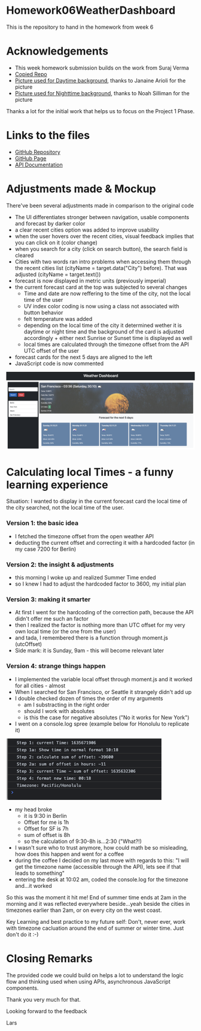 # Homework06WeatherDashboard

This is the repository to hand in the homework from week 6

# Acknowledgements

- This week homework submission builds on the work from Suraj Verma
- [Copied Repo](https://github.com/surajverma2587/weather-dashboard/tree/dev)
- [Picture used for Daytime background](https://unsplash.com/photos/sAtNmpS66n4), thanks to Janaine Arioli for the picture
- [Picture used for Nighttime background](https://unsplash.com/photos/vhInzGLpnyI), thanks to Noah Silliman for the picture

Thanks a lot for the initial work that helps us to focus on the Project 1 Phase.

# Links to the files

- [GitHub Repository](https://github.com/laeuler/Homework06WeatherDashboard)
- [GitHub Page](https://laeuler.github.io/Homework06WeatherDashboard)
- [API Documentation](https://openweathermap.org/api/one-call-api)

# Adjustments made & Mockup

There've been several adjustments made in comparison to the original code

- The UI differentiates stronger between navigation, usable components and forecast by darker color
- a clear recent cities option was added to improve usability
- when the user hovers over the recent cities, visual feedback implies that you can click on it (color change)
- when you search for a city (click on search button), the search field is cleared
- Cities with two words ran intro problems when accessing them through the recent cities list (cityName = target.data("City") before). That was adjusted (cityName = target.text())
- forecast is now displayed in metric units (previously imperial)
- the current forecast card at the top was subjected to several changes
  - Time and date are now reffering to the time of the city, not the local time of the user
  - UV index color coding is now using a class not associated with button behavior
  - felt temperature was added
  - depending on the local time of the city it determined wether it is daytime or night time and the background of the card is adjusted accordingly + either next Sunrise or Sunset time is displayed as well
  - local times are calculated through the timezone offset from the API UTC offset of the user
- forecast cards for the next 5 days are aligned to the left
- JavaScript code is now commented

![General UI](./assets/screencapture/GeneralUI.png)

# Calculating local Times - a funny learning experience

Situation: I wanted to display in the current forecast card the local time of the city searched, not the local time of the user.

### Version 1: the basic idea

- I fetched the timezone offset from the open weather API
- deducting the current offset and correcting it with a hardcoded factor (in my case 7200 for Berlin)

### Version 2: the insight & adjustments

- this morning I woke up and realized Summer Time ended
- so I knew I had to adjust the hardcoded factor to 3600, my initial plan

### Version 3: making it smarter

- At first I went for the hardcoding of the correction path, because the API didn't offer me such an factor
- then I realized the factor is nothing more than UTC offset for my very own local time (or the one from the user)
- and tada, I remembered there is a function through moment.js (utcOffset)
- Side mark: it is Sunday, 9am - this will become relevant later

### Version 4: strange things happen

- I implemented the variable local offset through moment.js and it worked for all cities - almost
- When I searched for San Francisco, or Seattle it strangely didn't add up
- I double checked dozen of times the order of my arguments
  - am I substracting in the right order
  - should I work with absolutes
  - is this the case for negative absolutes ("No it works for New York")
- I went on a console.log spree (example below for Honolulu to replicate it)

![General UI](./assets/screencapture/localTimeConfusion.png)

- my head broke
  - it is 9:30 in Berlin
  - Offset for me is 1h
  - Offset for SF is 7h
  - sum of offset is 8h
  - so the calculation of 9:30-8h is...2:30 ("What?!)
- I wasn't sure who to trust anymore, how could math be so misleading, how does this happen and went for a coffee
- during the coffee I decided on my last move with regards to this: "I will get the timezone name (accessible through the API), lets see if that leads to something"
- entering the desk at 10:02 am, coded the console.log for the timezone and...it worked

So this was the moment it hit me! End of summer time ends at 2am in the morning and it was reflected everywhere beside...yeah beside the cities in timezones earlier than 2am, or on every city on the west coast. 

Key Learning and best practice to my future self: Don't, never ever, work with timezone cacluation around the end of summer or winter time. Just don't do it :-)

# Closing Remarks

The provided code we could build on helps a lot to understand the logic flow and thinking used when using APIs, asynchronous JavaScript components.

Thank you very much for that.

Looking forward to the feedback

Lars
